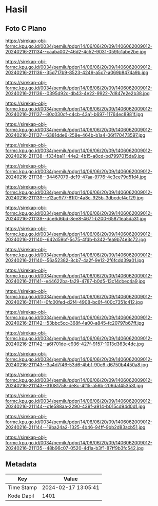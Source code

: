 # Hasil

## Foto C Plano

https://sirekap-obj-formc.kpu.go.id/0034/pemilu/pdpr/14/06/06/20/09/1406062009012-20240216-211134--caaba002-46d2-4c52-9031-059fc1abe2be.jpg

https://sirekap-obj-formc.kpu.go.id/0034/pemilu/pdpr/14/06/06/20/09/1406062009012-20240216-211136--35d717b9-8523-4249-a5c7-a069b8474a9b.jpg

https://sirekap-obj-formc.kpu.go.id/0034/pemilu/pdpr/14/06/06/20/09/1406062009012-20240216-211136--0395d92c-db43-4e22-9922-7d847e2e2b38.jpg

https://sirekap-obj-formc.kpu.go.id/0034/pemilu/pdpr/14/06/06/20/09/1406062009012-20240216-211137--80c030cf-c4cb-43a1-b697-11764ec8981f.jpg

https://sirekap-obj-formc.kpu.go.id/0034/pemilu/pdpr/14/06/06/20/09/1406062009012-20240216-211137--6381dde6-258e-464b-b1a4-06f170473597.jpg

https://sirekap-obj-formc.kpu.go.id/0034/pemilu/pdpr/14/06/06/20/09/1406062009012-20240216-211138--f334ba11-44e2-4b15-a8cd-bd7997015da9.jpg

https://sirekap-obj-formc.kpu.go.id/0034/pemilu/pdpr/14/06/06/20/09/1406062009012-20240216-211138--34467079-dc19-47aa-9776-4c3ce79d51d4.jpg

https://sirekap-obj-formc.kpu.go.id/0034/pemilu/pdpr/14/06/06/20/09/1406062009012-20240216-211139--e12ae977-81f0-4a8c-925b-3dbcdcf4cf29.jpg

https://sirekap-obj-formc.kpu.go.id/0034/pemilu/pdpr/14/06/06/20/09/1406062009012-20240216-211139--dce6d6bd-8ee8-467f-b200-65871ea5da31.jpg

https://sirekap-obj-formc.kpu.go.id/0034/pemilu/pdpr/14/06/06/20/09/1406062009012-20240216-211140--642d59bf-5c75-4fdb-b342-fea9b74e3c72.jpg

https://sirekap-obj-formc.kpu.go.id/0034/pemilu/pdpr/14/06/06/20/09/1406062009012-20240216-211140--56a52382-8cb7-4a2f-9e12-2f6fcdd39a01.jpg

https://sirekap-obj-formc.kpu.go.id/0034/pemilu/pdpr/14/06/06/20/09/1406062009012-20240216-211141--e44622ba-fa29-4787-b0d5-13c14cbec4a9.jpg

https://sirekap-obj-formc.kpu.go.id/0034/pemilu/pdpr/14/06/06/20/09/1406062009012-20240216-211141--0fc00fed-d2f4-4908-bc6f-400c7351c412.jpg

https://sirekap-obj-formc.kpu.go.id/0034/pemilu/pdpr/14/06/06/20/09/1406062009012-20240216-211142--53bbc5cc-368f-4a00-a845-fc20797b67ff.jpg

https://sirekap-obj-formc.kpu.go.id/0034/pemilu/pdpr/14/06/06/20/09/1406062009012-20240216-211142--a6f701de-c936-427f-9157-1013d363c4dc.jpg

https://sirekap-obj-formc.kpu.go.id/0034/pemilu/pdpr/14/06/06/20/09/1406062009012-20240216-211143--3a4d7f46-53d6-4bbf-90e6-d6750b4450a8.jpg

https://sirekap-obj-formc.kpu.go.id/0034/pemilu/pdpr/14/06/06/20/09/1406062009012-20240216-211143--31081758-de8c-4f15-a56b-206daf45353f.jpg

https://sirekap-obj-formc.kpu.go.id/0034/pemilu/pdpr/14/06/06/20/09/1406062009012-20240216-211144--c1e588aa-2290-439f-a914-b015cd94d0d1.jpg

https://sirekap-obj-formc.kpu.go.id/0034/pemilu/pdpr/14/06/06/20/09/1406062009012-20240216-211144--19ba24a2-1325-4b46-94ff-9bb2d83acb51.jpg

https://sirekap-obj-formc.kpu.go.id/0034/pemilu/pdpr/14/06/06/20/09/1406062009012-20240216-211135--48b96c07-0520-4d1a-b3f1-87ff9b3fc542.jpg


## Metadata

| Key        | Value               |
| ---------- | ------------------- |
| Time Stamp | 2024-02-17 13:05:41 |
| Kode Dapil | 1401                |



